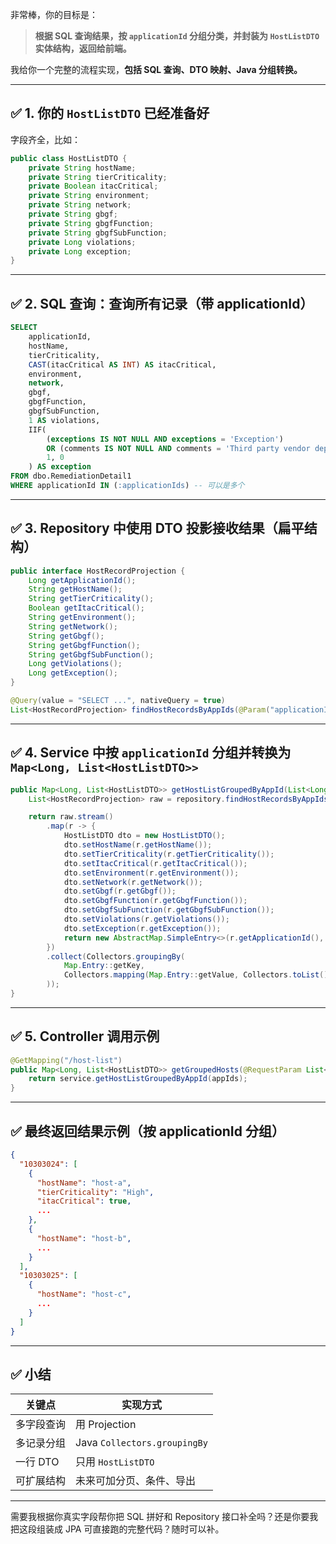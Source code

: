 非常棒，你的目标是：

> **根据 SQL 查询结果，按 `applicationId` 分组分类，并封装为 `HostListDTO` 实体结构，返回给前端。**

我给你一个完整的流程实现，**包括 SQL 查询、DTO 映射、Java 分组转换。**

---

## ✅ 1. 你的 `HostListDTO` 已经准备好

字段齐全，比如：

```java
public class HostListDTO {
    private String hostName;
    private String tierCriticality;
    private Boolean itacCritical;
    private String environment;
    private String network;
    private String gbgf;
    private String gbgfFunction;
    private String gbgfSubFunction;
    private Long violations;
    private Long exception;
}
```

---

## ✅ 2. SQL 查询：查询所有记录（带 applicationId）

```sql
SELECT 
    applicationId,
    hostName,
    tierCriticality,
    CAST(itacCritical AS INT) AS itacCritical,
    environment,
    network,
    gbgf,
    gbgfFunction,
    gbgfSubFunction,
    1 AS violations,
    IIF(
        (exceptions IS NOT NULL AND exceptions = 'Exception') 
        OR (comments IS NOT NULL AND comments = 'Third party vendor dependency'), 
        1, 0
    ) AS exception
FROM dbo.RemediationDetail1
WHERE applicationId IN (:applicationIds) -- 可以是多个
```

---

## ✅ 3. Repository 中使用 DTO 投影接收结果（扁平结构）

```java
public interface HostRecordProjection {
    Long getApplicationId();
    String getHostName();
    String getTierCriticality();
    Boolean getItacCritical();
    String getEnvironment();
    String getNetwork();
    String getGbgf();
    String getGbgfFunction();
    String getGbgfSubFunction();
    Long getViolations();
    Long getException();
}
```

```java
@Query(value = "SELECT ...", nativeQuery = true)
List<HostRecordProjection> findHostRecordsByAppIds(@Param("applicationIds") List<Long> applicationIds);
```

---

## ✅ 4. Service 中按 `applicationId` 分组并转换为 `Map<Long, List<HostListDTO>>`

```java
public Map<Long, List<HostListDTO>> getHostListGroupedByAppId(List<Long> appIds) {
    List<HostRecordProjection> raw = repository.findHostRecordsByAppIds(appIds);

    return raw.stream()
        .map(r -> {
            HostListDTO dto = new HostListDTO();
            dto.setHostName(r.getHostName());
            dto.setTierCriticality(r.getTierCriticality());
            dto.setItacCritical(r.getItacCritical());
            dto.setEnvironment(r.getEnvironment());
            dto.setNetwork(r.getNetwork());
            dto.setGbgf(r.getGbgf());
            dto.setGbgfFunction(r.getGbgfFunction());
            dto.setGbgfSubFunction(r.getGbgfSubFunction());
            dto.setViolations(r.getViolations());
            dto.setException(r.getException());
            return new AbstractMap.SimpleEntry<>(r.getApplicationId(), dto);
        })
        .collect(Collectors.groupingBy(
            Map.Entry::getKey,
            Collectors.mapping(Map.Entry::getValue, Collectors.toList())
        ));
}
```

---

## ✅ 5. Controller 调用示例

```java
@GetMapping("/host-list")
public Map<Long, List<HostListDTO>> getGroupedHosts(@RequestParam List<Long> appIds) {
    return service.getHostListGroupedByAppId(appIds);
}
```

---

## ✅ 最终返回结果示例（按 applicationId 分组）

```json
{
  "10303024": [
    {
      "hostName": "host-a",
      "tierCriticality": "High",
      "itacCritical": true,
      ...
    },
    {
      "hostName": "host-b",
      ...
    }
  ],
  "10303025": [
    {
      "hostName": "host-c",
      ...
    }
  ]
}
```

---

## ✅ 小结

| 关键点    | 实现方式                         |
| ------ | ---------------------------- |
| 多字段查询  | 用 Projection                 |
| 多记录分组  | Java `Collectors.groupingBy` |
| 一行 DTO | 只用 `HostListDTO`             |
| 可扩展结构  | 未来可加分页、条件、导出                 |

---

需要我根据你真实字段帮你把 SQL 拼好和 Repository 接口补全吗？还是你要我把这段组装成 JPA 可直接跑的完整代码？随时可以补。
